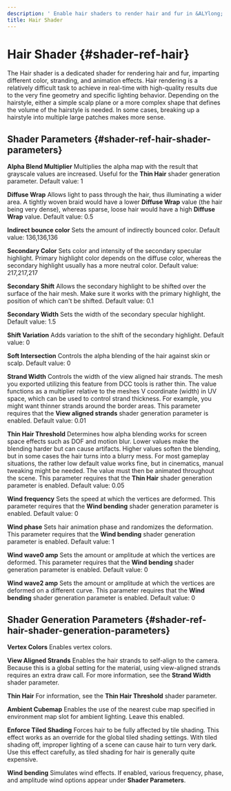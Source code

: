 ```yaml
---
description: ' Enable hair shaders to render hair and fur in &ALYlong;. '
title: Hair Shader
---
```

# Hair Shader {#shader-ref-hair}

The Hair shader is a dedicated shader for rendering hair and fur, imparting different color, stranding, and animation effects\. Hair rendering is a relatively difficult task to achieve in real\-time with high\-quality results due to the very fine geometry and specific lighting behavior\. Depending on the hairstyle, either a simple scalp plane or a more complex shape that defines the volume of the hairstyle is needed\. In some cases, breaking up a hairstyle into multiple large patches makes more sense\.

## Shader Parameters {#shader-ref-hair-shader-parameters}

**Alpha Blend Multiplier**
Multiplies the alpha map with the result that grayscale values are increased\. Useful for the **Thin Hair** shader generation parameter\.
Default value: 1

**Diffuse Wrap**
Allows light to pass through the hair, thus illuminating a wider area\.
A tightly woven braid would have a lower **Diffuse Wrap** value \(the hair being very dense\), whereas sparse, loose hair would have a high **Diffuse Wrap** value\.
Default value: 0\.5

**Indirect bounce color**
Sets the amount of indirectly bounced color\.
Default value: 136,136,136

**Secondary Color**
Sets color and intensity of the secondary specular highlight\.
Primary highlight color depends on the diffuse color, whereas the secondary highlight usually has a more neutral color\.
Default value: 217,217,217

**Secondary Shift**
Allows the secondary highlight to be shifted over the surface of the hair mesh\. Make sure it works with the primary highlight, the position of which can't be shifted\.
Default value: 0\.1

**Secondary Width**
Sets the width of the secondary specular highlight\.
Default value: 1\.5

**Shift Variation**
Adds variation to the shift of the secondary highlight\.
Default value: 0

**Soft Intersection**
Controls the alpha blending of the hair against skin or scalp\.
Default value: 0

**Strand Width**
Controls the width of the view aligned hair strands\. The mesh you exported utilizing this feature from DCC tools is rather thin\. The value functions as a multiplier relative to the meshes V coordinate \(width\) in UV space, which can be used to control strand thickness\. For example, you might want thinner strands around the border areas\.
This parameter requires that the **View aligned strands** shader generation parameter is enabled\.
Default value: 0\.01

**Thin Hair Threshold**
Determines how alpha blending works for screen space effects such as DOF and motion blur\. Lower values make the blending harder but can cause artifacts\. Higher values soften the blending, but in some cases the hair turns into a blurry mess\.
For most gameplay situations, the rather low default value works fine, but in cinematics, manual tweaking might be needed\. The value must then be animated throughout the scene\.
This parameter requires that the **Thin Hair** shader generation parameter is enabled\.
Default value: 0\.05

**Wind frequency**
Sets the speed at which the vertices are deformed\.
This parameter requires that the **Wind bending** shader generation parameter is enabled\.
Default value: 0

**Wind phase**
Sets hair animation phase and randomizes the deformation\.
This parameter requires that the **Wind bending** shader generation parameter is enabled\.
Default value: 1

**Wind wave0 amp**
Sets the amount or amplitude at which the vertices are deformed\.
This parameter requires that the **Wind bending** shader generation parameter is enabled\.
Default value: 0

**Wind wave2 amp**
Sets the amount or amplitude at which the vertices are deformed on a different curve\.
This parameter requires that the **Wind bending** shader generation parameter is enabled\.
Default value: 0

## Shader Generation Parameters {#shader-ref-hair-shader-generation-parameters}

**Vertex Colors**
Enables vertex colors\.

**View Aligned Strands**
Enables the hair strands to self\-align to the camera\.
Because this is a global setting for the material, using view\-aligned strands requires an extra draw call\. For more information, see the **Strand Width** shader parameter\.

**Thin Hair**
For information, see the **Thin Hair Threshold** shader parameter\.

**Ambient Cubemap**
Enables the use of the nearest cube map specified in environment map slot for ambient lighting\. Leave this enabled\.

**Enforce Tiled Shading**
Forces hair to be fully affected by tile shading\. This effect works as an override for the global tiled shading settings\.
With tiled shading off, improper lighting of a scene can cause hair to turn very dark\.
Use this effect carefully, as tiled shading for hair is generally quite expensive\.

**Wind bending**
Simulates wind effects\. If enabled, various frequency, phase, and amplitude wind options appear under **Shader Parameters**\.